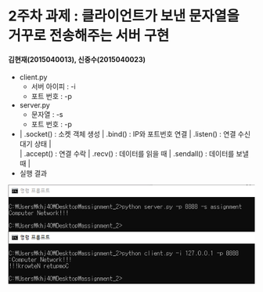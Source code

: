 2주차 과제 : 클라이언트가 보낸 문자열을 거꾸로 전송해주는 서버 구현
===
#### 김현재(2015040013), 신중수(2015040023)

* client.py
    * 서버 아이피 : -i
    * 포트 번호 : -p
* server.py
    * 문자열 : -s
    * 포트 번호 : -p
* | .socket() : 소켓 객체 생성 |      .bind() : IP와 포트번호 연결 |      .listen() : 연결 수신 대기 상태 |  
  | .accept() : 연결 수락 |       .recv() : 데이터를 읽을 때 |     .sendall() : 데이터를 보낼 때 |
* 실행 결과

![result](https://raw.githubusercontent.com/KHJae/Cnetwork/master/assignment_2/result.PNG)

